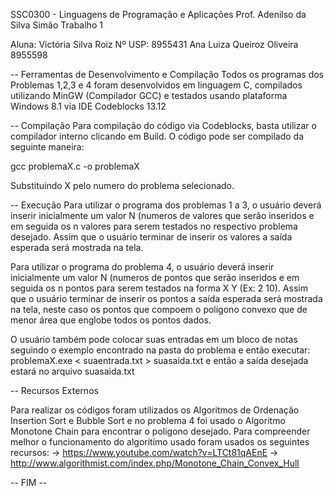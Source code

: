 SSC0300 - Linguagens de Programação e Aplicações
Prof. Adenilso da Silva Simão
Trabalho 1

Aluna: Victória Silva Roiz         Nº USP: 8955431 
       Ana Luiza Queiroz Oliveira          8955598

-- Ferramentas de Desenvolvimento e Compilação
Todos os programas dos Problemas 1,2,3 e 4 foram desenvolvidos em linguagem C, compilados utilizando MinGW (Compilador GCC) e testados usando plataforma Windows 8.1 via IDE Codeblocks 13.12

-- Compilação
Para compilação do código via Codeblocks, basta utilizar o compilador interno clicando em Build.
O código pode ser compilado da seguinte maneira:

gcc problemaX.c -o problemaX

Substituindo X pelo numero do problema selecionado.

-- Execução
Para utilizar o programa dos problemas 1 a 3, o usuário deverá inserir inicialmente um valor N (numeros de valores que serão inseridos e em seguida os n valores para serem testados no respectivo problema desejado.
Assim que o usuário terminar de inserir os valores a saída esperada será mostrada na tela.

Para utilizar o programa do problema 4, o usuário deverá inserir inicialmente um valor N (numeros de pontos que serão inseridos e em seguida os n pontos para serem testados na forma X Y (Ex: 2 10).
Assim que o usuário terminar de inserir os pontos a saída esperada será mostrada na tela, neste caso os pontos que compoem o polígono convexo que de menor área que englobe todos os pontos dados.

O usuário também pode colocar suas entradas em um bloco de notas seguindo o exemplo encontrado na pasta do problema e então executar:
problemaX.exe < suaentrada.txt > suasaida.txt
e então a saída desejada estará no arquivo suasaida.txt

-- Recursos Externos

Para realizar os códigos foram utilizados os Algoritmos de Ordenação Insertion Sort e Bubble Sort e no problema 4 foi usado o Algoritmo Monotone Chain para encontrar o poligono desejado. Para compreender melhor o funcionamento do algoritimo usado foram usados os seguintes recursos:
-> https://www.youtube.com/watch?v=LTCt81qAEnE
-> http://www.algorithmist.com/index.php/Monotone_Chain_Convex_Hull

-- FIM --

